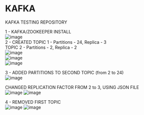 # KAFKA
KAFKA TESTING REPOSITORY

1 - KAFKA/ZOOKEEPER INSTALL  
![image](https://user-images.githubusercontent.com/59425078/110624774-50cbff00-81a7-11eb-8f75-76713c5ab90b.png)  
2 - CREATED TOPIC 1 - Partitions - 24, Replica - 3  
            TOPIC 2 - Partitions - 2, Replica - 2  
![image](https://user-images.githubusercontent.com/59425078/110650525-4e779e00-81c3-11eb-889e-37d9ce8f8cfa.png)  
![image](https://user-images.githubusercontent.com/59425078/110650955-aca48100-81c3-11eb-9536-601c0014a6c1.png)  
![image](https://user-images.githubusercontent.com/59425078/110651572-39e7d580-81c4-11eb-8d65-ca5bbbbb37ad.png)  

3 - ADDED PARTITIONS TO SECOND TOPIC (from 2 to 24)  
![image](https://user-images.githubusercontent.com/59425078/110652599-3143cf00-81c5-11eb-84df-d07171fa76bb.png)

CHANGED REPLICATION FACTOR FROM 2 to 3, USING JSON FILE  
![image](https://user-images.githubusercontent.com/59425078/110693024-aa581c00-81ef-11eb-813e-a98d1a0a295e.png)
![image](https://user-images.githubusercontent.com/59425078/110693229-e3908c00-81ef-11eb-8da2-35f5b3c2791e.png)

4 - REMOVED FIRST TOPIC  
![image](https://user-images.githubusercontent.com/59425078/110693753-73ced100-81f0-11eb-9540-a2879a263c94.png)
![image](https://user-images.githubusercontent.com/59425078/110693775-7a5d4880-81f0-11eb-989a-9c65edff94cd.png)






